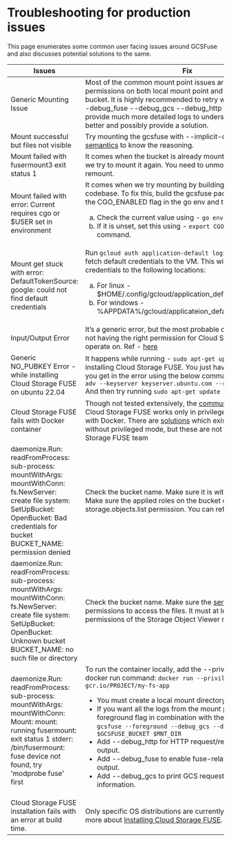 # Troubleshooting for production issues
This page enumerates some common user facing issues around GCSFuse and also discusses potential solutions to the same.

| Issues | Fix                                                                                                                                                                                                                                                                                                                                                                                                                                                                                                                                                                                                                   |
|-----------|-----------------------------------------------------------------------------------------------------------------------------------------------------------------------------------------------------------------------------------------------------------------------------------------------------------------------------------------------------------------------------------------------------------------------------------------------------------------------------------------------------------------------------------------------------------------------------------------------------------------------|
| Generic Mounting Issue| Most of the common mount point issues are around permissions on both local mount point and the Cloud Storage bucket. It is highly recommended to retry with --foreground --debug_fuse --debug_gcs --debug_http flags which would provide much more detailed logs to understand the errors better and possibly provide a solution.                                                                                                                                                                                                                                                                          |
| Mount successful but files not visible | Try mounting the gcsfuse with --implicit-dir flag. Read the [semantics](https://github.com/GoogleCloudPlatform/gcsfuse/blob/master/docs/semantics.md) to know the reasoning.                                                                                                                                                                                                                                                                                                                                                                                                                                          |
| Mount failed with fusermount3 exit status 1 | It comes when the bucket is already mounted in a folder and we try to mount it again. You need to unmount first and then remount.                                                                                                                                                                                                                                                                                                                                                                                                                                                                                     |
| Mount failed with error: Current requires cgo or $USER set in environment | It comes when we try mounting by building the gcsfuse codebase. To fix this, build the gcsfuse package by enabling the CGO_ENABLED flag in the go env and then mount back.<ol type="a"><li> Check the current value using - ```go env``` command. </li><li>If it is unset, set this using - ```export CGO_ENABLED=1``` command. </li></ol>                                                                                                                                                                                                                                                                                 |
| Mount get stuck with error: DefaultTokenSource: google: could not find default credentials | Run ```gcloud auth application-default login``` command to fetch default credentials to the VM. This will fetch the credentials to the following locations: <ol type="a"><li>For linux - $HOME/.config/gcloud/application_default_credentials.json</li><li>For windows - %APPDATA%/gcloud/applicateion_default_credentials.json </li></ol>                                                                                                                                                                                                                                                                            |
| Input/Output Error | It’s a generic error, but the most probable culprit is the bucket not having the right permission for Cloud Storage FUSE to operate on. Ref - [here](https://stackoverflow.com/questions/36382704/gcsfuse-input-output-error)                                                                                                                                                                                                                                                                                                                                                                                         |
| Generic NO_PUBKEY Error - while installing Cloud Storage FUSE on ubuntu 22.04 | It happens while running - ```sudo apt-get update``` - working on installing Cloud Storage FUSE. You just have to add the pubkey you get in the error using the below command: ```sudo apt-key adv --keyserver keyserver.ubuntu.com --recv-keys <PUBKEY> ``` And then try running ```sudo apt-get update```                                                                                                                                                                                                                                                                                                           |
|Cloud Storage FUSE fails with Docker container| Though not tested extensively, the [community](https://stackoverflow.com/questions/65715624/permission-denied-with-gcsfuse-in-unprivileged-ubuntu-based-docker-container) reports that Cloud Storage FUSE works only in privileged mode when used with Docker. There are [solutions](https://cloud.google.com/iam/docs/service-account-overview) which exist and claim to do so without privileged mode, but these are not tested by the Cloud Storage FUSE team                                                                                                                                                      |
| daemonize.Run: readFromProcess: sub-process: mountWithArgs: mountWithConn: fs.NewServer: create file system: SetUpBucket: OpenBucket: Bad credentials for bucket BUCKET_NAME: permission denied | Check the bucket name. Make sure it is within your project. Make sure the applied roles on the bucket  contain storage.objects.list permission. You can refer to them [here](https://cloud.google.com/storage/docs/access-control/iam-roles).                                                                                                                                                                                                                                                                                                                                                                         
| daemonize.Run: readFromProcess: sub-process: mountWithArgs: mountWithConn: fs.NewServer: create file system: SetUpBucket: OpenBucket: Unknown bucket BUCKET_NAME: no such file or directory | Check the bucket name. Make sure the [service account](https://www.google.com/url?q=https://cloud.google.com/iam/docs/service-accounts&sa=D&source=docs&ust=1679992003850814&usg=AOvVaw3nJ6wNQK4FZdgm8gBTS82l) has permissions to access the files. It must at least have the permissions of the Storage Object Viewer role.                                                                                                                                                                                                                                                                                          |
| daemonize.Run: readFromProcess: sub-process: mountWithArgs: mountWithConn: Mount: mount: running fusermount: exit status 1 stderr: /bin/fusermount: fuse device not found, try 'modprobe fuse' first | To run the container locally, add the --privilege flag to the docker run command: ```docker run --privileged  gcr.io/PROJECT/my-fs-app ``` <ul><li>You must create a local mount directory</li> <li>If you want all the logs from the mount process use the --foreground flag in combination with the mount command: ```gcsfuse --foreground --debug_gcs --debug_fuse $GCSFUSE_BUCKET $MNT_DIR ``` </li><li> Add --debug_http for HTTP request/response debug output.</li><li>Add --debug_fuse to enable fuse-related debugging output.</li><li>Add --debug_gcs to print GCS request and timing information.</li></ul> 
| Cloud Storage FUSE installation fails with an error at build time. | Only specific OS distributions are currently supported, learn more about [Installing Cloud Storage FUSE](https://github.com/GoogleCloudPlatform/gcsfuse/blob/master/docs/installing.md).                                                                                                                                                                                                                                                                                                                                                                                                                              |
